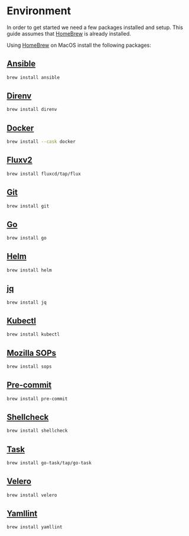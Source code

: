 # Environment

In order to get started we need a few packages installed and setup. This guide assumes that [HomeBrew][brew] is already installed.

Using [HomeBrew][brew] on MacOS install the following packages:

## [Ansible][ansible]

``` bash
brew install ansible
```

## [Direnv][direnv]

``` bash
brew install direnv
```

## [Docker][docker]

``` bash
brew install --cask docker
```

## [Fluxv2][flux]

``` bash
brew install fluxcd/tap/flux
```

## [Git][git]
``` bash
brew install git
```

## [Go][go]
``` bash
brew install go
```

## [Helm][helm]

``` bash
brew install helm
```

## [jq][jq]

``` bash
brew install jq
```

## [Kubectl][kubectl]

``` bash
brew install kubectl
```

## [Mozilla SOPs][mozilla-sops]

``` bash
brew install sops
```

## [Pre-commit][pre-commit]

``` bash
brew install pre-commit
```

## [Shellcheck][shellcheck]

``` bash
brew install shellcheck
```

## [Task][task]

```bash
brew install go-task/tap/go-task
```

## [Velero][velero]

``` bash
brew install velero
```

## [Yamllint][yamllint]

``` bash
brew install yamllint
```


[ansible]: https://www.ansible.com/
[brew]: https://brew.sh/
[direnv]: https://direnv.net/
[docker]: https://www.docker.com/
[flux]: https://toolkit.fluxcd.io/get-started/
[git]:  https://git-scm.com/
[go]: https://golang.org/
[helm]: https://helm.sh/
[jq]: https://stedolan.github.io/jq/
[kubectl]: https://kubernetes.io/
[mozilla-sops]: https://github.com/mozilla/sops
[pre-commit]: https://pre-commit.com/
[shellcheck]: https://www.shellcheck.net/
[task]: https://taskfile.dev/
[velero]: https://velero.io/
[yamllint]: https://github.com/adrienverge/yamllint
